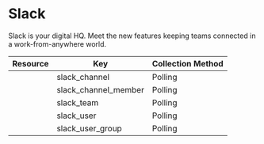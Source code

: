 # Slack

Slack is your digital HQ. Meet the new features keeping teams connected in a work-from-anywhere world.

| Resource | Key | Collection Method |
| --- | --- | --- |
|  | slack_channel | Polling |
|  | slack_channel_member | Polling |
|  | slack_team | Polling |
|  | slack_user | Polling |
|  | slack_user_group | Polling |

